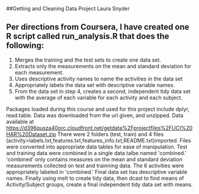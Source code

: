
##Getting and Cleaning Data Project
Laura Snyder

## Per directions from Coursera, I have created one R script called run_analysis.R that does the following:

1. Merges the training and the test sets to create one data set.
2. Extracts only the measurements on the mean and standard deviation for each measurement.
3. Uses descriptive activity names to name the activities in the data set
4. Appropriately labels the data set with descriptive variable names.
5. From the data set in step 4, creates a second, independent tidy data set with the average of each variable for each activity and each subject.

Packages loaded during this course and used for this project include dplyr, read.table. Data was downloaded from the url given, and unzipped.
Data available at https://d396qusza40orc.cloudfront.net/getdata%2Fprojectfiles%2FUCI%20HAR%20Dataset.zip
There were 2 folders (test, train) and 4 files (activity>labels.txt,features.txt,features_info.txt,README.txt)imported.
Files were converted into appropriate data tables for ease of manipulation.
Test and training data were combined in a single data talbe named 'combined.'
'combined' only contains measures on the mean and standard deviation measurements collected on test and trainning data.
The 6 activities were appropriately labeled in 'combined.'
Final data set has descriptive variable names.
Finally using melt to create tidy data, then dcast to find means of Activity/Subject groups, create a final independent tidy data set with means.

